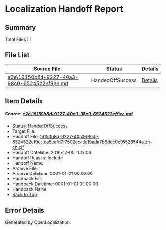 # <a name='report-top'></a> Localization Handoff Report

## Summary
 Total Files | 1

## File List
 Source File | Status | Details 
 ----------- | ------ | ------- 
 [e2e\16150b8d-9227-40a3-98c9-6524522ef9ee.md](https://github.com/OpenLocalizationTestOrg/ol-test0/blob/7d414c8ef44051aacdd6216601d5fc82dbb59395/e2e/16150b8d-9227-40a3-98c9-6524522ef9ee.md) | HandedOffSuccess | [Details](#e7529baa6909bfc4cd0176f47f27c8cae828a9c71)

## Item Details
##### <a name='e7529baa6909bfc4cd0176f47f27c8cae828a9c71'></a> Source: [e2e\16150b8d-9227-40a3-98c9-6524522ef9ee.md](https://github.com/OpenLocalizationTestOrg/ol-test0/blob/7d414c8ef44051aacdd6216601d5fc82dbb59395/e2e/16150b8d-9227-40a3-98c9-6524522ef9ee.md)
* Status: HandedOffSuccess
* Target File: 
* Handoff File: [16150b8d-9227-40a3-98c9-6524522ef9ee.ca5eafd7f7502cccde19ada7b6dec0e95528544a.zh-cn.xlf](https://github.com/OpenLocalizationTestOrg/ol-test0-handoff/blob/ede7e99be97c36c7ae2ae3f3f75ed287afa37e98/ol-handoff/OpenLocalizationTestOrg/ol-test0-zhcn/qimu/ht/16150b8d-9227-40a3-98c9-6524522ef9ee.ca5eafd7f7502cccde19ada7b6dec0e95528544a.zh-cn.xlf)
* Handoff Datetime: 2016-12-05 11:19:06
* Handoff Reason: Include
* Handoff Name: 
* Archive File: 
* Archive Datetime: 0001-01-01 00:00:00
* Handback File: 
* Handback Datetime: 0001-01-01 00:00:00
* Handback Name: 
* [Back to Top](#report-top)


## Error Details

Generated by OpenLocalization.
